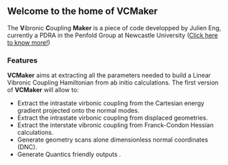 ## Welcome to the home of VCMaker

The **V**ibronic **C**oupling **Maker** is a piece of code developped by Julien Eng, currently a PDRA in the Penfold Group at Newcastle University ([Click here to know more!](http://www.penfoldgroup.co.uk/))

### Features

**VCMaker** aims at extracting all the parameters needed to build a Linear Vibronic Coupling Hamiltonian from ab initio calculations.
The first version of **VCMaker** will allow to:
* Extract the intrastate virbonic coupling from the Cartesian energy gradient projected onto the normal modes.
* Extract the intrastate virbonic coupling from displaced geometries.
* Extract the interstate vibronic coupling from Franck-Condon Hessian calculations.
* Generate geometry scans alone dimensionless normal coordinates (DNC).
* Generate Quantics friendly outputs .

